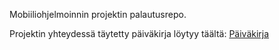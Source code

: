 Mobiiliohjelmoinnin projektin palautusrepo.

Projektin yhteydessä täytetty päiväkirja löytyy täältä: [Päiväkirja](./Paivakirja.md)
